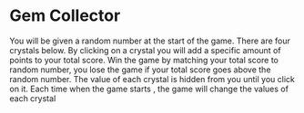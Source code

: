 # Gem Collector

You will be given a random number at the start of the game. There are four crystals below. By clicking on a crystal you will add a specific amount of points to your total score. Win the game by matching your total score to random number, you lose the game if your total score goes above the random number. The value of each crystal is hidden from you until you click on it. Each time when the game starts , the game will change the values of each crystal
